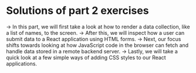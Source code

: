# Solutions of part 2 exercises
-> In this part, we will first take a look at how to render a data collection, like a list of names, to the screen. 
-> After this, we will inspect how a user can submit data to a React application using HTML forms. 
-> Next, our focus shifts towards looking at how JavaScript code in the browser can fetch and handle data stored in a remote backend server.
-> Lastly, we will take a quick look at a few simple ways of adding CSS styles to our React applications.